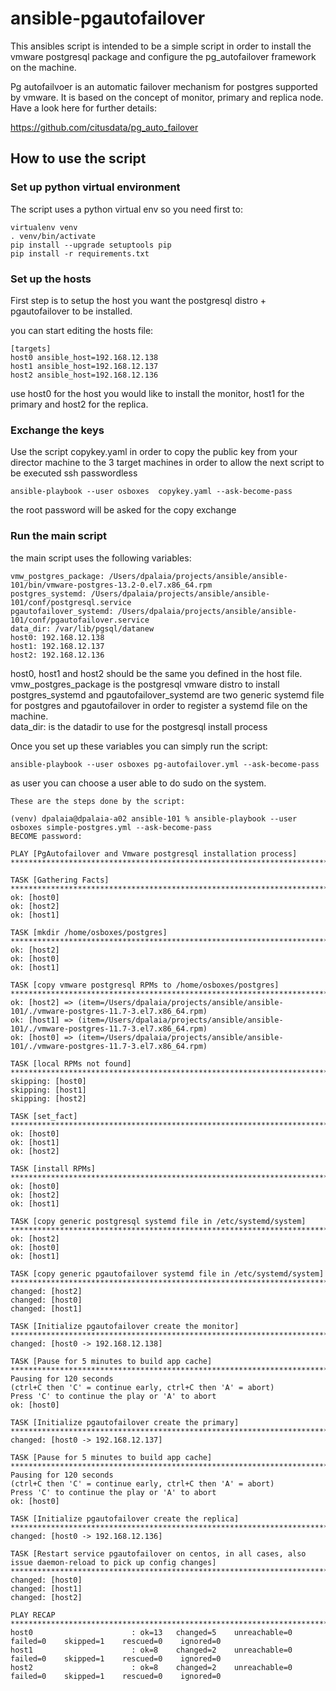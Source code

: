 # ansible-pgautofailover

This ansibles script is intended to be a simple script in order to install the vmware postgresql package and configure the pg_autofailover framework on the machine. </br>

Pg autofailvoer is an automatic failover mechanism for postgres supported by vmware. It is based on the concept of monitor, primary and replica node. Have a look here for further details: </br>

https://github.com/citusdata/pg_auto_failover</br>


## How to use the script

### Set up python virtual environment

The script uses a python virtual env so you need first to:

```
virtualenv venv
. venv/bin/activate
pip install --upgrade setuptools pip
pip install -r requirements.txt
```

### Set up the hosts

First step is to setup the host you want the postgresql distro + pgautofailover to be installed.

you can start editing the hosts file:

```
[targets]
host0 ansible_host=192.168.12.138 
host1 ansible_host=192.168.12.137
host2 ansible_host=192.168.12.136
```

use host0 for the host you would like to install the monitor, host1 for the primary and host2 for the replica.

### Exchange the keys

Use the script copykey.yaml in order to copy the public key from your director machine to the 3 target machines in order to allow the next script to be executed ssh passwordless

```
ansible-playbook --user osboxes  copykey.yaml --ask-become-pass
```

the root password will be asked for the copy exchange

### Run the main script

the main script uses the following variables:

```
vmw_postgres_package: /Users/dpalaia/projects/ansible/ansible-101/bin/vmware-postgres-13.2-0.el7.x86_64.rpm
postgres_systemd: /Users/dpalaia/projects/ansible/ansible-101/conf/postgresql.service
pgautofailover_systemd: /Users/dpalaia/projects/ansible/ansible-101/conf/pgautofailover.service
data_dir: /var/lib/pgsql/datanew
host0: 192.168.12.138
host1: 192.168.12.137
host2: 192.168.12.136
```

host0, host1 and host2 should be the same you defined in the host file. </br>
vmw_postgres_package is the postgresql vmware distro to install </br>
postgres_systemd and pgautofailover_systemd are two generic systemd file for postgres and pgautofailover in order to register a systemd file on the machine.</br>
data_dir: is the datadir to use for the postgresql install process </br>

Once you set up these variables you can simply run the script:

```
ansible-playbook --user osboxes pg-autofailover.yml --ask-become-pass
```

as user you can choose a user able to do sudo on the system.

```
These are the steps done by the script:

(venv) dpalaia@dpalaia-a02 ansible-101 % ansible-playbook --user osboxes simple-postgres.yml --ask-become-pass 
BECOME password: 

PLAY [PgAutofailover and Vmware postgresql installation process] *************************************************************************************************************************************************************************************************************

TASK [Gathering Facts] *******************************************************************************************************************************************************************************************************************************************************
ok: [host0]
ok: [host2]
ok: [host1]

TASK [mkdir /home/osboxes/postgres] ******************************************************************************************************************************************************************************************************************************************
ok: [host2]
ok: [host0]
ok: [host1]

TASK [copy vmware postgresql RPMs to /home/osboxes/postgres] *****************************************************************************************************************************************************************************************************************
ok: [host2] => (item=/Users/dpalaia/projects/ansible/ansible-101/./vmware-postgres-11.7-3.el7.x86_64.rpm)
ok: [host1] => (item=/Users/dpalaia/projects/ansible/ansible-101/./vmware-postgres-11.7-3.el7.x86_64.rpm)
ok: [host0] => (item=/Users/dpalaia/projects/ansible/ansible-101/./vmware-postgres-11.7-3.el7.x86_64.rpm)

TASK [local RPMs not found] **************************************************************************************************************************************************************************************************************************************************
skipping: [host0]
skipping: [host1]
skipping: [host2]

TASK [set_fact] **************************************************************************************************************************************************************************************************************************************************************
ok: [host0]
ok: [host1]
ok: [host2]

TASK [install RPMs] **********************************************************************************************************************************************************************************************************************************************************
ok: [host0]
ok: [host2]
ok: [host1]

TASK [copy generic postgresql systemd file in /etc/systemd/system] ***********************************************************************************************************************************************************************************************************
ok: [host2]
ok: [host0]
ok: [host1]

TASK [copy generic pgautofailover systemd file in /etc/systemd/system] *******************************************************************************************************************************************************************************************************
changed: [host2]
changed: [host0]
changed: [host1]

TASK [Initialize pgautofailover create the monitor] **************************************************************************************************************************************************************************************************************************
changed: [host0 -> 192.168.12.138]

TASK [Pause for 5 minutes to build app cache] ********************************************************************************************************************************************************************************************************************************
Pausing for 120 seconds
(ctrl+C then 'C' = continue early, ctrl+C then 'A' = abort)
Press 'C' to continue the play or 'A' to abort 
ok: [host0]

TASK [Initialize pgautofailover create the primary] **************************************************************************************************************************************************************************************************************************
changed: [host0 -> 192.168.12.137]

TASK [Pause for 5 minutes to build app cache] ********************************************************************************************************************************************************************************************************************************
Pausing for 120 seconds
(ctrl+C then 'C' = continue early, ctrl+C then 'A' = abort)
Press 'C' to continue the play or 'A' to abort 
ok: [host0]

TASK [Initialize pgautofailover create the replica] **************************************************************************************************************************************************************************************************************************
changed: [host0 -> 192.168.12.136]

TASK [Restart service pgautofailover on centos, in all cases, also issue daemon-reload to pick up config changes] ************************************************************************************************************************************************************
changed: [host0]
changed: [host1]
changed: [host2]

PLAY RECAP *******************************************************************************************************************************************************************************************************************************************************************
host0                      : ok=13   changed=5    unreachable=0    failed=0    skipped=1    rescued=0    ignored=0   
host1                      : ok=8    changed=2    unreachable=0    failed=0    skipped=1    rescued=0    ignored=0   
host2                      : ok=8    changed=2    unreachable=0    failed=0    skipped=1    rescued=0    ignored=0   
```
